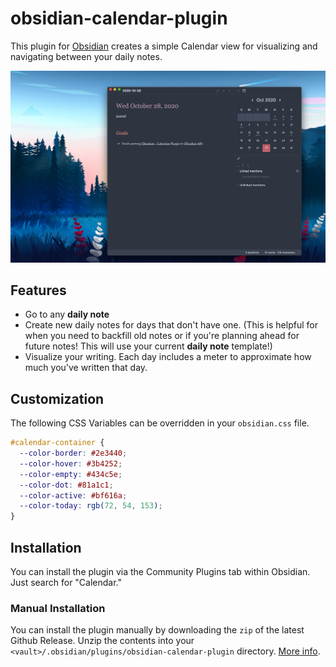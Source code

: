 # obsidian-calendar-plugin

This plugin for [Obsidian](https://obsidian.md/) creates a simple Calendar view for visualizing and navigating between your daily notes.

![screenshot-full](https://github.com/liamcain/obsidian-calendar-plugin/blob/master/images/screenshot-full.png)

## Features

- Go to any **daily note**
- Create new daily notes for days that don't have one. (This is helpful for when you need to backfill old notes or if you're planning ahead for future notes! This will use your current **daily note** template!)
- Visualize your writing. Each day includes a meter to approximate how much you've written that day.

## Customization

The following CSS Variables can be overridden in your `obsidian.css` file.

```css
#calendar-container {
  --color-border: #2e3440;
  --color-hover: #3b4252;
  --color-empty: #434c5e;
  --color-dot: #81a1c1;
  --color-active: #bf616a;
  --color-today: rgb(72, 54, 153);
}
```

## Installation

You can install the plugin via the Community Plugins tab within Obsidian. Just search for "Calendar."

### Manual Installation

You can install the plugin manually by downloading the `zip` of the latest Github Release. Unzip the contents into your `<vault>/.obsidian/plugins/obsidian-calendar-plugin` directory. [More info](https://forum.obsidian.md/t/plugins-mini-faq/7737).
